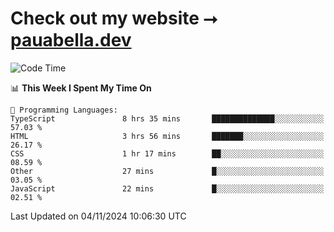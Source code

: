 # Check out my website ⭢ [pauabella.dev](https://pauabella.dev)

<!--START_SECTION:waka-->
![Code Time](http://img.shields.io/badge/Code%20Time-3%2C849%20hrs%207%20mins-blue)

📊 **This Week I Spent My Time On** 

```text
💬 Programming Languages: 
TypeScript               8 hrs 35 mins       ██████████████░░░░░░░░░░░   57.03 % 
HTML                     3 hrs 56 mins       ███████░░░░░░░░░░░░░░░░░░   26.17 % 
CSS                      1 hr 17 mins        ██░░░░░░░░░░░░░░░░░░░░░░░   08.59 % 
Other                    27 mins             █░░░░░░░░░░░░░░░░░░░░░░░░   03.05 % 
JavaScript               22 mins             █░░░░░░░░░░░░░░░░░░░░░░░░   02.51 % 
```


 Last Updated on 04/11/2024 10:06:30 UTC
<!--END_SECTION:waka-->
